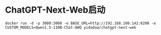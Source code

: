 # ChatGPT-Next-Web启动



```
docker run -d -p 3000:3000 -e BASE_URL=http://192.168.100.142:8200 -e CUSTOM_MODELS=Qwen1.5-110B-Chat-AWQ yidadaa/chatgpt-next-web
```